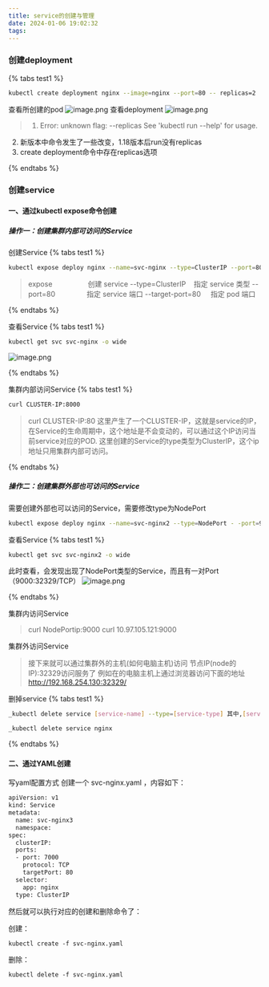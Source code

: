 ```yaml
---
title: service的创建与管理
date: 2024-01-06 19:02:32
tags:
---
```


### 创建deployment
{% tabs test1 %}
<!-- tab 代码 -->
```bash
kubectl create deployment nginx --image=nginx --port=80 -- replicas=2
```
<!-- endtab -->
<!-- tab 效果 -->
查看所创建的pod
![image.png](https://cdn.jsdelivr.net/gh/Mei-Fu/pic_bed@main/img/202401141511845.png)
查看deployment
![image.png](https://cdn.jsdelivr.net/gh/Mei-Fu/pic_bed@main/img/202401141543260.png)

<!-- endtab -->
<!-- tab 解读 -->
>1. Error: unknown flag: --replicas See 'kubectl run --help' for usage.
2. 新版本中命令发生了一些改变，1.18版本后run没有replicas
3. create deployment命令中存在replicas选项
<!-- endtab -->
{% endtabs %}

### 创建service
#### 一、通过kubectl expose命令创建
##### 操作一：创建集群内部可访问的Service
创建Service 
{% tabs test1 %}
<!-- tab 代码 -->
```bash
kubectl expose deploy nginx --name=svc-nginx --type=ClusterIP --port=8000 --target-port=80
```
<!-- endtab -->
<!-- tab 解读 -->
>expose                  创建 service
--type=ClusterIP    指定 service 类型
--port=80                指定 service 端口
--target-port=80     指定 pod 端口
<!-- endtab -->
{% endtabs %}
 
查看Service 
{% tabs test1 %}
<!-- tab 代码 -->
```bash
kubectl get svc svc-nginx -o wide 
```
<!-- endtab -->
<!-- tab 解读 -->
![image.png](https://cdn.jsdelivr.net/gh/Mei-Fu/pic_bed@main/img/202401141513384.png)
<!-- endtab -->
{% endtabs %}

集群内部访问Service
{% tabs test1 %}
<!-- tab 代码 -->
```bash
curl CLUSTER-IP:8000
```
<!-- endtab -->
<!-- tab 解读 -->
>curl CLUSTER-IP:80 
这里产生了一个CLUSTER-IP，这就是service的IP，在Service的生命周期中，这个地址是不会变动的，可以通过这个IP访问当前service对应的POD.
这里创建的Service的type类型为ClusterIP，这个ip地址只用集群内部可访问。
<!-- endtab -->
{% endtabs %}

##### 操作二：创建集群外部也可访问的Service
需要创建外部也可以访问的Service，需要修改type为NodePort 
```bash
kubectl expose deploy nginx --name=svc-nginx2 --type=NodePort - -port=9000 --target-port=80
```

 查看Service
 {% tabs test1 %}
<!-- tab 代码 -->
```bash
kubectl get svc svc-nginx2 -o wide 
```
<!-- endtab -->
<!-- tab 解读 -->
 此时查看，会发现出现了NodePort类型的Service，而且有一对Port（9000:32329/TCP） 
 ![image.png](https://cdn.jsdelivr.net/gh/Mei-Fu/pic_bed@main/img/202401141604469.png)
<!-- endtab -->
{% endtabs %}

集群内访问Service
>curl NodePortip:9000
>curl 10.97.105.121:9000

集群外访问Service
>接下来就可以通过集群外的主机(如何电脑主机)访问 节点IP(node的IP):32329访问服务了 
例如在的电脑主机上通过浏览器访问下面的地址 
http://192.168.254.130:32329/

删掉service
{% tabs test1 %}
<!-- tab 代码 -->
```bash
_kubectl delete service [service-name] --type=[service-type] 其中,[service-type]为service的类型,可以是ClusterIP,NodePort或LoadBalancer。
```
<!-- endtab -->
<!-- tab 解读 -->
```bash
_kubectl delete service nginx
```
<!-- endtab -->
{% endtabs %}

#### 二、通过YAML创建
写yaml配置方式
创建一个 svc-nginx.yaml ，内容如下：
```bash
apiVersion: v1
kind: Service
metadata:
  name: svc-nginx3
  namespace:
spec:
  clusterIP:
  ports:
  - port: 7000
    protocol: TCP
    targetPort: 80
  selector:
    app: nginx
  type: ClusterIP
```

然后就可以执行对应的创建和删除命令了： 

创建： 
```
kubectl create -f svc-nginx.yaml
```
删除： 
```
kubectl delete -f svc-nginx.yaml
```